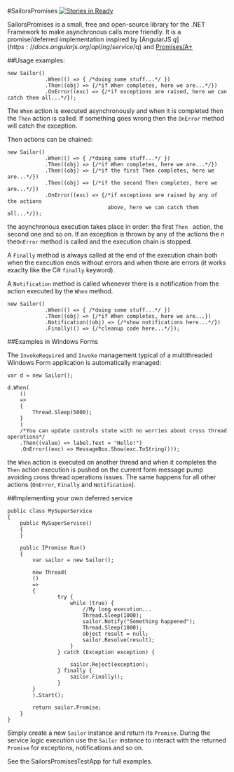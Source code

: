 #SailorsPromises        [![Stories in Ready](https://badge.waffle.io/matteocanessa/sailorspromises.png?label=ready&title=Ready)](https://waffle.io/matteocanessa/sailorspromises)

SailorsPromises is a small, free and open-source library for the .NET Framework to make asynchronous calls more friendly.
It is a promise/deferred implementation inspired by [AngularJS $q](https://docs.angularjs.org/api/ng/service/$q) and [Promises/A+](http://promises-aplus.github.io/promises-spec/)

##Usage examples:

	new Sailor()
				.When(() => { /*doing some stuff...*/ })
				.Then((obj) => {/*if When completes, here we are...*/})
				.OnError((exc) => {/*if exceptions are raised, here we can catch them all...*/});
				
The `When` action is executed asynchronously and when it is completed then the `Then` action is called.
If something goes wrong then the `OnError` method will catch the exception.

Then actions can be chained:

	new Sailor()
				.When(() => { /*doing some stuff...*/ })
				.Then((obj) => {/*if When completes, here we are...*/})
				.Then((obj) => {/*if the first Then completes, here we are...*/})
				.Then((obj) => {/*if the second Then completes, here we are...*/})
				.OnError((exc) => {/*if exceptions are raised by any of the actions
									above, here we can catch them all...*/});

the asynchronous execution takes place in order: the first `Then ` action, the second one and so on. If an exception is thrown by any of the actions the n the`OnError` method is called and the execution chain is stopped.

A `Finally` method is always called at the end of the execution chain both when the execution ends without errors and when there are errors (it works exaclty like the C# `finally` keyword).

A `Notification` method is called whenever there is a notification from the action executed by the `When` method.

	new Sailor()
				.When(() => { /*doing some stuff...*/ })
				.Then((obj) => {/*if When completes, here we are...})
				.Notification((obj) => {/*show notifications here...*/})
				.Finally(() => {/*cleanup code here...*/});

##Examples in Windows Forms

The `InvokeRequired` and `Invoke` management typical of a multithreaded Windows Form application is automatically managed:

	var d = new Sailor();

	d.When(
		()
		=>
		{
			Thread.Sleep(5000);
		}
		)
		/*You can update controls state with no worries about cross thread operations*/
		.Then((value) => label.Text = "Hello!")
		.OnError((exc) => MessageBox.Show(exc.ToString()));

the `When` action is executed on another thread and when it completes the `Then` action execution is pushed on the current form message pump avoiding cross thread operations issues.
The same happens for all other actions (`OnError`, `Finally` and `Notification`).


##Implementing your own deferred service

	public class MySuperService
	{
		public MySuperService()
		{
		}
		
		public IPromise Run()
		{
			var sailor = new Sailor();
			
			new Thread(
			()
			=>
			{
					try {
						while (true) {
							//My long execution...	
							Thread.Sleep(1000);
							sailor.Notify("Something happened");
							Thread.Sleep(1000);
							object result = null;
							sailor.Resolve(result);
						}
					} catch (Exception exception) {
						
						sailor.Reject(exception);
					} finally {
						sailor.Finally();
					}
			}
			).Start();
			
			return sailor.Promise;
		}
	}

Simply create a new `Sailor` instance and return its `Promise`.
During the service logic execution use the `Sailor` instance to interact with the returned `Promise` for exceptions, notifications and so on.

See the SailorsPromisesTestApp for full examples.